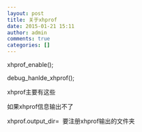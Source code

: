 ```yaml
---
layout: post
title: 关于xhprof
date: 2015-01-21 15:11
author: admin
comments: true
categories: []
---
```

xhprof_enable();

debug_hanlde_xhprof();

xhprof主要有这些

如果xhprof信息输出不了

xhprof.output_dir=  要注册xhprof输出的文件夹

